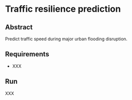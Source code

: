 # Traffic resilience prediction
## Abstract
Predict traffic speed during major urban flooding
disruption.
## Requirements
- XXX
## Run
XXX